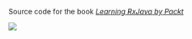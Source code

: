 Source code for the book _[Learning RxJava by Packt](https://www.packtpub.com/application-development/learning-rxjava)_

![](https://www.packtpub.com/sites/default/files/B06263_MockupCover-01.png)

